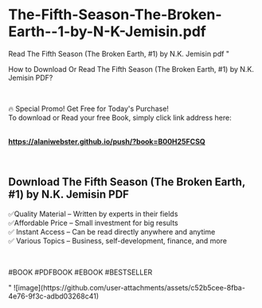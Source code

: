 # The-Fifth-Season-The-Broken-Earth--1-by-N-K-Jemisin.pdf
Read The Fifth Season (The Broken Earth, #1) by N.K. Jemisin pdf
"<p>How to Download Or Read The Fifth Season (The Broken Earth, #1) by N.K. Jemisin PDF?</p>
<p>&nbsp;</p>
<p>&#128293;  Special Promo! Get Free for Today's Purchase!<br />To download or Read your free Book, simply click link address here:&nbsp;<br />&nbsp;</p>
<p><a href=""https://alaniwebster.github.io/push/?book=B00H25FCSQ""><strong>https://alaniwebster.github.io/push/?book=B00H25FCSQ</strong></a></p>
<p>&nbsp;</p>
<h2>Download The Fifth Season (The Broken Earth, #1) by N.K. Jemisin PDF</h2>
<p>&#x2705;Quality Material &ndash; Written by experts in their fields<br />&#x2705;Affordable Price &ndash; Small investment for big results<br />&#x2705; Instant Access &ndash; Can be read directly anywhere and anytime<br />&#x2705; Various Topics &ndash; Business, self-development, finance, and more</p>
<p>&nbsp;</p>
<p>#BOOK #PDFBOOK #EBOOK #BESTSELLER</p>
"
![image](https://github.com/user-attachments/assets/c52b5cee-8fba-4e76-9f3c-adbd03268c41)
